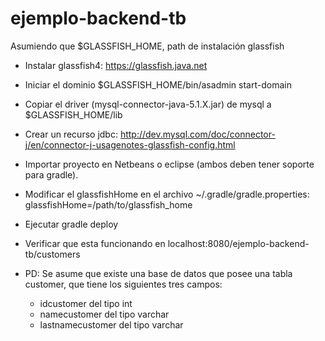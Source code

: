# ejemplo-backend-tb

Asumiendo que $GLASSFISH_HOME, path de instalación glassfish

* Instalar glassfish4: https://glassfish.java.net
* Iniciar el dominio $GLASSFISH_HOME/bin/asadmin start-domain
* Copiar el driver (mysql-connector-java-5.1.X.jar) de mysql a $GLASSFISH_HOME/lib
* Crear un recurso jdbc: http://dev.mysql.com/doc/connector-j/en/connector-j-usagenotes-glassfish-config.html
* Importar proyecto en Netbeans o eclipse (ambos deben tener soporte para gradle).
* Modificar el glassfishHome en el archivo 
          ~/.gradle/gradle.properties:
           glassfishHome=/path/to/glassfish_home
* Ejecutar gradle deploy
* Verificar que esta funcionando en localhost:8080/ejemplo-backend-tb/customers

* PD: Se asume que existe una base de datos que posee una tabla customer, que tiene los siguientes tres campos:
    + idcustomer del tipo int
    + namecustomer del tipo varchar
    + lastnamecustomer del tipo varchar
